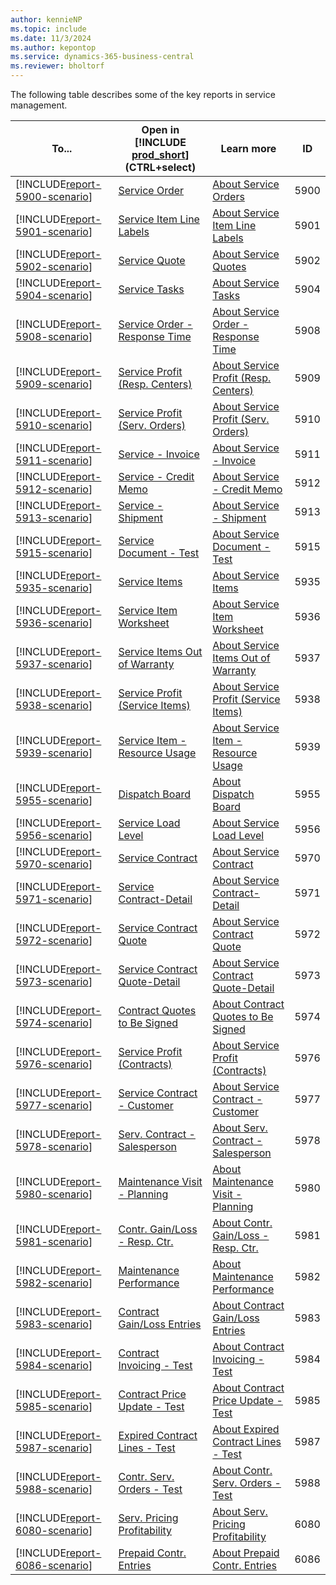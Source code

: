 ```yaml
---
author: kennieNP
ms.topic: include
ms.date: 11/3/2024
ms.author: kepontop
ms.service: dynamics-365-business-central
ms.reviewer: bholtorf
---
```


The following table describes some of the key reports in service management.

| To...  | Open in [!INCLUDE [prod_short](prod_short.md)] (CTRL+select) | Learn more | ID |
| ------ | ------------------------------------------------------------ | ---------- | -- |
| [!INCLUDE[report-5900-scenario](../includes/report-5900-scenario-include.md)] | [Service Order](https://businesscentral.dynamics.com?report=5900) | [About Service Orders](../reports/report-5900.md) | 5900 |
| [!INCLUDE[report-5901-scenario](../includes/report-5901-scenario-include.md)] | [Service Item Line Labels](https://businesscentral.dynamics.com?report=5901) | [About Service Item Line Labels](../reports/report-5901.md) | 5901 |
| [!INCLUDE[report-5902-scenario](../includes/report-5902-scenario-include.md)] | [Service Quote](https://businesscentral.dynamics.com?report=5902) | [About Service Quotes](../reports/report-5902.md) | 5902 |
| [!INCLUDE[report-5904-scenario](../includes/report-5904-scenario-include.md)] | [Service Tasks](https://businesscentral.dynamics.com?report=5904) | [About Service Tasks](../reports/report-5904.md) | 5904 |
| [!INCLUDE[report-5908-scenario](../includes/report-5908-scenario-include.md)] | [Service Order - Response Time](https://businesscentral.dynamics.com?report=5908) | [About Service Order - Response Time](../reports/report-5908.md) | 5908 |
| [!INCLUDE[report-5909-scenario](../includes/report-5909-scenario-include.md)] | [Service Profit (Resp. Centers)](https://businesscentral.dynamics.com?report=5909) | [About Service Profit (Resp. Centers)](../reports/report-5909.md) | 5909 |
| [!INCLUDE[report-5910-scenario](../includes/report-5910-scenario-include.md)] | [Service Profit (Serv. Orders)](https://businesscentral.dynamics.com?report=5910) | [About Service Profit (Serv. Orders)](../reports/report-5910.md) | 5910 |
| [!INCLUDE[report-5911-scenario](../includes/report-5911-scenario-include.md)] | [Service - Invoice](https://businesscentral.dynamics.com?report=5911) | [About Service - Invoice](../reports/report-5911.md) | 5911 |
| [!INCLUDE[report-5912-scenario](../includes/report-5912-scenario-include.md)] | [Service - Credit Memo](https://businesscentral.dynamics.com?report=5912) | [About Service - Credit Memo](../reports/report-5912.md) | 5912 |
| [!INCLUDE[report-5913-scenario](../includes/report-5913-scenario-include.md)] | [Service - Shipment](https://businesscentral.dynamics.com?report=5913) | [About Service - Shipment](../reports/report-5913.md) | 5913 |
| [!INCLUDE[report-5915-scenario](../includes/report-5915-scenario-include.md)] | [Service Document - Test](https://businesscentral.dynamics.com?report=5915) | [About Service Document - Test](../reports/report-5915.md) | 5915 |
| [!INCLUDE[report-5935-scenario](../includes/report-5935-scenario-include.md)] | [Service Items](https://businesscentral.dynamics.com?report=5935) | [About Service Items](../reports/report-5935.md) | 5935 |
| [!INCLUDE[report-5936-scenario](../includes/report-5936-scenario-include.md)] | [Service Item Worksheet](https://businesscentral.dynamics.com?report=5936) | [About Service Item Worksheet](../reports/report-5936.md) | 5936 |
| [!INCLUDE[report-5937-scenario](../includes/report-5937-scenario-include.md)] | [Service Items Out of Warranty](https://businesscentral.dynamics.com?report=5937) | [About Service Items Out of Warranty](../reports/report-5937.md) | 5937 |
| [!INCLUDE[report-5938-scenario](../includes/report-5938-scenario-include.md)] | [Service Profit (Service Items)](https://businesscentral.dynamics.com?report=5938) | [About Service Profit (Service Items)](../reports/report-5938.md) | 5938 |
| [!INCLUDE[report-5939-scenario](../includes/report-5939-scenario-include.md)] | [Service Item - Resource Usage](https://businesscentral.dynamics.com?report=5939) | [About Service Item - Resource Usage](../reports/report-5939.md) | 5939 |
| [!INCLUDE[report-5955-scenario](../includes/report-5955-scenario-include.md)] | [Dispatch Board](https://businesscentral.dynamics.com?report=5955) | [About Dispatch Board](../reports/report-5955.md) | 5955 |
| [!INCLUDE[report-5956-scenario](../includes/report-5956-scenario-include.md)] | [Service Load Level](https://businesscentral.dynamics.com?report=5956) | [About Service Load Level](../reports/report-5956.md) | 5956 |
| [!INCLUDE[report-5970-scenario](../includes/report-5970-scenario-include.md)] | [Service Contract](https://businesscentral.dynamics.com?report=5970) | [About Service Contract](../reports/report-5970.md) | 5970 |
| [!INCLUDE[report-5971-scenario](../includes/report-5971-scenario-include.md)] | [Service Contract-Detail](https://businesscentral.dynamics.com?report=5971) | [About Service Contract-Detail](../reports/report-5971.md) | 5971 |
| [!INCLUDE[report-5972-scenario](../includes/report-5972-scenario-include.md)] | [Service Contract Quote](https://businesscentral.dynamics.com?report=5972) | [About Service Contract Quote](../reports/report-5972.md) | 5972 |
| [!INCLUDE[report-5973-scenario](../includes/report-5973-scenario-include.md)] | [Service Contract Quote-Detail](https://businesscentral.dynamics.com?report=5973) | [About Service Contract Quote-Detail](../reports/report-5973.md) | 5973 |
| [!INCLUDE[report-5974-scenario](../includes/report-5974-scenario-include.md)] | [Contract Quotes to Be Signed](https://businesscentral.dynamics.com?report=5974) | [About Contract Quotes to Be Signed](../reports/report-5974.md) | 5974 |
| [!INCLUDE[report-5976-scenario](../includes/report-5976-scenario-include.md)] | [Service Profit (Contracts)](https://businesscentral.dynamics.com?report=5976) | [About Service Profit (Contracts)](../reports/report-5976.md) | 5976 |
| [!INCLUDE[report-5977-scenario](../includes/report-5977-scenario-include.md)] | [Service Contract - Customer](https://businesscentral.dynamics.com?report=5977) | [About Service Contract - Customer](../reports/report-5977.md) | 5977 |
| [!INCLUDE[report-5978-scenario](../includes/report-5978-scenario-include.md)] | [Serv. Contract - Salesperson](https://businesscentral.dynamics.com?report=5978) | [About Serv. Contract - Salesperson](../reports/report-5978.md) | 5978 |
| [!INCLUDE[report-5980-scenario](../includes/report-5980-scenario-include.md)] | [Maintenance Visit - Planning](https://businesscentral.dynamics.com?report=5980) | [About Maintenance Visit - Planning](../reports/report-5980.md) | 5980 |
| [!INCLUDE[report-5981-scenario](../includes/report-5981-scenario-include.md)] | [Contr. Gain/Loss - Resp. Ctr.](https://businesscentral.dynamics.com?report=5981) | [About Contr. Gain/Loss - Resp. Ctr.](../reports/report-5981.md) | 5981 |
| [!INCLUDE[report-5982-scenario](../includes/report-5982-scenario-include.md)] | [Maintenance Performance](https://businesscentral.dynamics.com?report=5982) | [About Maintenance Performance](../reports/report-5982.md) | 5982 |
| [!INCLUDE[report-5983-scenario](../includes/report-5983-scenario-include.md)] | [Contract Gain/Loss Entries](https://businesscentral.dynamics.com?report=5983) | [About Contract Gain/Loss Entries](../reports/report-5983.md) | 5983 |
| [!INCLUDE[report-5984-scenario](../includes/report-5984-scenario-include.md)] | [Contract Invoicing - Test](https://businesscentral.dynamics.com?report=5984) | [About Contract Invoicing - Test](../reports/report-5984.md) | 5984 |
| [!INCLUDE[report-5985-scenario](../includes/report-5985-scenario-include.md)] | [Contract Price Update - Test](https://businesscentral.dynamics.com?report=5985) | [About Contract Price Update - Test](../reports/report-5985.md) | 5985 |
| [!INCLUDE[report-5987-scenario](../includes/report-5987-scenario-include.md)] | [Expired Contract Lines - Test](https://businesscentral.dynamics.com?report=5987) | [About Expired Contract Lines - Test](../reports/report-5987.md) | 5987 |
| [!INCLUDE[report-5988-scenario](../includes/report-5988-scenario-include.md)] | [Contr. Serv. Orders - Test](https://businesscentral.dynamics.com?report=5988) | [About Contr. Serv. Orders - Test](../reports/report-5988.md) | 5988 |
| [!INCLUDE[report-6080-scenario](../includes/report-6080-scenario-include.md)] | [Serv. Pricing Profitability](https://businesscentral.dynamics.com?report=6080) | [About Serv. Pricing Profitability](../reports/report-6080.md) | 6080 |
| [!INCLUDE[report-6086-scenario](../includes/report-6086-scenario-include.md)] | [Prepaid Contr. Entries](https://businesscentral.dynamics.com?report=6086) | [About Prepaid Contr. Entries](../reports/report-6086.md) | 6086 |